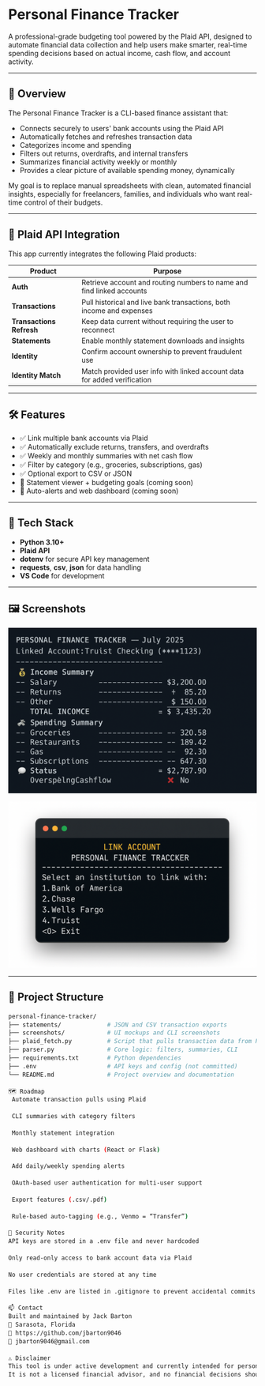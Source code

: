 # Personal Finance Tracker

A professional-grade budgeting tool powered by the Plaid API, designed to automate financial data collection and help users make smarter, real-time spending decisions based on actual income, cash flow, and account activity.

---

## 💼 Overview

The Personal Finance Tracker is a CLI-based finance assistant that:

- Connects securely to users' bank accounts using the Plaid API
- Automatically fetches and refreshes transaction data
- Categorizes income and spending
- Filters out returns, overdrafts, and internal transfers
- Summarizes financial activity weekly or monthly
- Provides a clear picture of available spending money, dynamically

My goal is to replace manual spreadsheets with clean, automated financial insights, especially for freelancers, families, and individuals who want real-time control of their budgets.

---

## 🔗 Plaid API Integration

This app currently integrates the following Plaid products:

| Product                  | Purpose                                                                 |
|--------------------------|-------------------------------------------------------------------------|
| **Auth**                 | Retrieve account and routing numbers to name and find linked accounts   |
| **Transactions**         | Pull historical and live bank transactions, both income and expenses    |
| **Transactions Refresh** | Keep data current without requiring the user to reconnect               |
| **Statements**           | Enable monthly statement downloads and insights                         |
| **Identity**             | Confirm account ownership to prevent fraudulent use                     |
| **Identity Match**       | Match provided user info with linked account data for added verification|

---

## 🛠 Features

- ✅ Link multiple bank accounts via Plaid
- ✅ Automatically exclude returns, transfers, and overdrafts
- ✅ Weekly and monthly summaries with net cash flow
- ✅ Filter by category (e.g., groceries, subscriptions, gas)
- ✅ Optional export to CSV or JSON
- 🚧 Statement viewer + budgeting goals (coming soon)
- 🚧 Auto-alerts and web dashboard (coming soon)

---

## 🔧 Tech Stack

- **Python 3.10+**
- **Plaid API**
- **dotenv** for secure API key management
- **requests**, **csv**, **json** for data handling
- **VS Code** for development

---

## 🖼️ Screenshots

![CLI Summary](screenshots/summary_view.png)

![Account Linking](screenshots/link_account.png)


---

## 📁 Project Structure

```bash
personal-finance-tracker/
├── statements/             # JSON and CSV transaction exports
├── screenshots/            # UI mockups and CLI screenshots
├── plaid_fetch.py          # Script that pulls transaction data from Plaid API
├── parser.py               # Core logic: filters, summaries, CLI
├── requirements.txt        # Python dependencies
├── .env                    # API keys and config (not committed)
└── README.md               # Project overview and documentation

🗺 Roadmap
 Automate transaction pulls using Plaid

 CLI summaries with category filters

 Monthly statement integration

 Web dashboard with charts (React or Flask)

 Add daily/weekly spending alerts

 OAuth-based user authentication for multi-user support

 Export features (.csv/.pdf)

 Rule-based auto-tagging (e.g., Venmo = “Transfer”)

🔐 Security Notes
API keys are stored in a .env file and never hardcoded

Only read-only access to bank account data via Plaid

No user credentials are stored at any time

Files like .env are listed in .gitignore to prevent accidental commits

📫 Contact
Built and maintained by Jack Barton
📍 Sarasota, Florida
🔗 https://github.com/jbarton9046
📧 jbarton9046@gmail.com

⚠️ Disclaimer
This tool is under active development and currently intended for personal and educational use only.
It is not a licensed financial advisor, and no financial decisions should be made solely based on its outputs.

